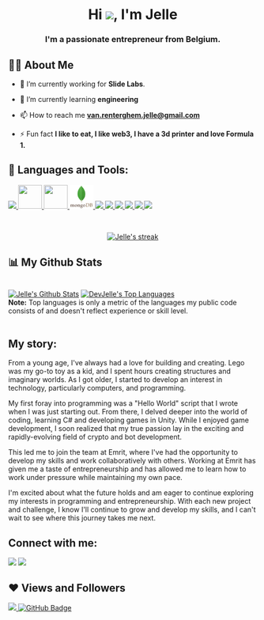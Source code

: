 <h1 align="center">Hi <img src="https://raw.githubusercontent.com/MartinHeinz/MartinHeinz/master/wave.gif" width="30px">, I'm Jelle</h1>
<h3 align="center">I'm a passionate entrepreneur from Belgium.</h3>


## 🙋‍♂️ About Me

- 🔭 I’m currently working for **Slide Labs**.

- 🌱 I’m currently learning **engineering**

- 📫 How to reach me **van.renterghem.jelle@gmail.com**

- ⚡ Fun fact **I like to eat, I like web3, I have a 3d printer and love Formula 1.**

## 🚀 Languages and Tools:

<p align="left"> 
    <a href="https://www.python.org" target="_blank"> <img src="https://img.icons8.com/color/48/000000/python.png"/> </a> 
    <a href="https://docs.microsoft.com/en-us/dotnet/csharp/" target="_blank"> <img src="https://docs.microsoft.com/de-de/windows/images/csharp-logo.png" width="48" height="48"/> </a> 
    <a href="https://code.visualstudio.com/" target="_blank"> <img src="https://upload.wikimedia.org/wikipedia/commons/thumb/9/9a/Visual_Studio_Code_1.35_icon.svg/512px-Visual_Studio_Code_1.35_icon.svg.png" width="48" height="48"/> </a> 
    <a href="https://www.mongodb.com/" target="_blank"> <img src="https://raw.githubusercontent.com/devicons/devicon/master/icons/mongodb/mongodb-original-wordmark.svg" alt="mongodb" width="48" height="48"/> </a> 
    <a href="https://firebase.google.com/" target="_blank"> <img src="https://img.icons8.com/color/48/000000/firebase.png"/> </a> 
    <a href="https://git-scm.com/" target="_blank"> <img src="https://img.icons8.com/color/48/000000/git.png"/> </a> 
    <a href="https://dart.dev/" target="_blank"> <img src="https://img.icons8.com/color/48/000000/dart.png"/> </a> 
    <a href="https://flutter.dev/" target="_blank"> <img src="https://img.icons8.com/color/48/000000/flutter.png"/> </a> 
    <a href="https://nodejs.org/en" target="_blank"> <img src="https://img.icons8.com/color/48/000000/nodejs.png"/> </a> 
    <a href="https://react.dev/" target="_blank"> <img src="https://img.icons8.com/color/48/000000/react-native.png"/> </a> 
</p>

<br/>

<p align="center">
    <a href="https://github.com/DevJelle/github-readme-streak-stats">
        <img title="🔥 Get streak stats for your profile at git.io/streak-stats" alt="Jelle's streak" src="https://github-readme-streak-stats.herokuapp.com/?user=DevJelle&theme=black-ice&hide_border=true&stroke=0000&background=060A0CD0"/>
    </a>
</p>

## 📊 My Github Stats

  <br/>
    <a href="https://github.com/DevJelle/github-readme-stats"><img alt="Jelle's Github Stats" src="https://github-readme-stats.vercel.app/api?username=DevJelle&show_icons=true&count_private=true&theme=react&hide_border=true&bg_color=0D1117" /></a>
  <a href="https://github.com/DevJelle/github-readme-stats"><img alt="DevJelle's Top Languages" src="https://github-readme-stats.vercel.app/api/top-langs/?username=DevJelle&langs_count=8&count_private=true&layout=compact&theme=react&hide_border=true&bg_color=0D1117" /></a>
  <br/>
  <b>Note:</b> Top languages is only a metric of the languages my public code consists of and doesn't reflect experience or skill level.


<!-- <a href="https://github.com/DevJelle/github-readme-activity-graph"><img alt="Jelle's Activity Graph" src="https://activity-graph.herokuapp.com/graph?username=DevJelle&bg_color=0D1117&color=5BCDEC&line=5BCDEC&point=FFFFFF&hide_border=true" /></a> -->

<br/>
<br/>

## My story:
From a young age, I've always had a love for building and creating. Lego was my go-to toy as a kid, and I spent hours creating structures and imaginary worlds. As I got older, I started to develop an interest in technology, particularly computers, and programming.

My first foray into programming was a "Hello World" script that I wrote when I was just starting out. From there, I delved deeper into the world of coding, learning C# and developing games in Unity. While I enjoyed game development, I soon realized that my true passion lay in the exciting and rapidly-evolving field of crypto and bot development.

This led me to join the team at Emrit, where I've had the opportunity to develop my skills and work collaboratively with others. Working at Emrit has given me a taste of entrepreneurship and has allowed me to learn how to work under pressure while maintaining my own pace.

I'm excited about what the future holds and am eager to continue exploring my interests in programming and entrepreneurship. With each new project and challenge, I know I'll continue to grow and develop my skills, and I can't wait to see where this journey takes me next.

## Connect with me:
<p align="left">

<a href = "https://www.linkedin.com/in/jelle-van-renterghem/"><img src="https://img.icons8.com/fluent/48/000000/linkedin.png"/></a>
<a href = "https://www.instagram.com/jelle_v_r/"><img src="https://img.icons8.com/fluent/48/000000/instagram-new.png"/></a>

</p>


## ❤ Views and Followers
<a href="https://github.com/DevJelle/github-profile-views-counter">
    <img src="https://komarev.com/ghpvc/?username=DevJelle">
</a>
<a href="https://github.com/DevJelle?tab=followers"><img src="https://img.shields.io/github/followers/DevJelle?label=Followers&style=social" alt="GitHub Badge"></a>
